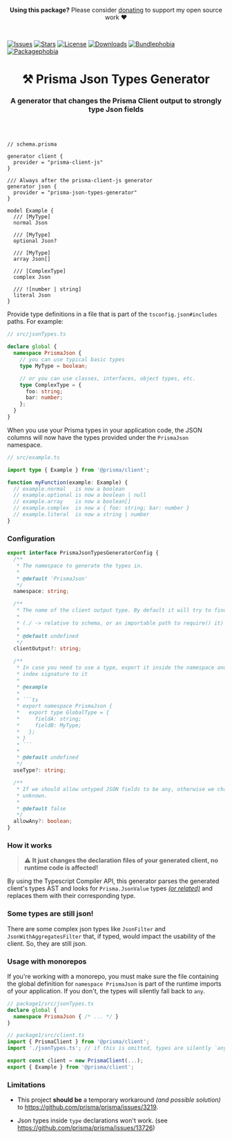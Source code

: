 <p align="center">
   <b>Using this package?</b> Please consider <a href="https://github.com/sponsors/arthurfiorette" target="_blank">donating</a> to support my open source work ❤️
</p>

<br />

[![Issues](https://img.shields.io/github/issues/arthurfiorette/prisma-json-types-generator?logo=github&label=Issues)](https://github.com/arthurfiorette/prisma-json-types-generator/issues)
[![Stars](https://img.shields.io/github/stars/arthurfiorette/prisma-json-types-generator?logo=github&label=Stars)](https://github.com/arthurfiorette/prisma-json-types-generator/stargazers)
[![License](https://img.shields.io/github/license/arthurfiorette/prisma-json-types-generator?logo=githu&label=License)](https://github.com/arthurfiorette/prisma-json-types-generator/blob/main/LICENSE)
[![Downloads](https://img.shields.io/npm/dw/prisma-json-types-generator?style=flat)](https://www.npmjs.com/package/prisma-json-types-generator)
[![Bundlephobia](https://img.shields.io/bundlephobia/minzip/prisma-json-types-generator/latest?style=flat)](https://bundlephobia.com/package/prisma-json-types-generator@latest)
[![Packagephobia](https://packagephobia.com/badge?p=prisma-json-types-generator@latest)](https://packagephobia.com/result?p=prisma-json-types-generator@latest)

<h1 align=center>
⚒️ Prisma Json Types Generator
</h1>

<h3 align=center>
A generator that changes the Prisma Client output to strongly type Json fields
</h3>

<br />
<br />

```prisma
// schema.prisma

generator client {
  provider = "prisma-client-js"
}

/// Always after the prisma-client-js generator
generator json {
  provider = "prisma-json-types-generator"
}

model Example {
  /// [MyType]
  normal Json

  /// [MyType]
  optional Json?

  /// [MyType]
  array Json[]

  /// [ComplexType]
  complex Json

  /// ![number | string]
  literal Json
}
```

Provide type definitions in a file that is part of the `tsconfig.json#includes` paths. For
example:

```ts
// src/jsonTypes.ts

declare global {
  namespace PrismaJson {
    // you can use typical basic types
    type MyType = boolean;

    // or you can use classes, interfaces, object types, etc.
    type ComplexType = {
      foo: string;
      bar: number;
    };
  }
}
```

When you use your Prisma types in your application code, the JSON columns will now have
the types provided under the `PrismaJson` namespace.

```ts
// src/example.ts

import type { Example } from '@prisma/client';

function myFunction(example: Example) {
  // example.normal   is now a boolean
  // example.optional is now a boolean | null
  // example.array    is now a boolean[]
  // example.complex  is now a { foo: string; bar: number }
  // example.literal  is now a string | number
}
```

### Configuration

````ts
export interface PrismaJsonTypesGeneratorConfig {
  /**
   * The namespace to generate the types in.
   *
   * @default 'PrismaJson'
   */
  namespace: string;

  /**
   * The name of the client output type. By default it will try to find it automatically
   *
   * (./ -> relative to schema, or an importable path to require() it)
   *
   * @default undefined
   */
  clientOutput?: string;

  /**
   * In case you need to use a type, export it inside the namespace and we will add a
   * index signature to it
   *
   * @example
   *
   * ```ts
   * export namespace PrismaJson {
   *   export type GlobalType = {
   *     fieldA: string;
   *     fieldB: MyType;
   *   };
   * }
   * ```
   *
   * @default undefined
   */
  useType?: string;

  /**
   * If we should allow untyped JSON fields to be any, otherwise we change them to
   * unknown.
   *
   * @default false
   */
  allowAny?: boolean;
}
````

### How it works

> ⚠️ **It just changes the declaration files of your generated client, no runtime code is
> affected!**

By using the Typescript Compiler API, this generator parses the generated client's types
AST and looks for `Prisma.JsonValue` types [_(or related)_](src/helpers/regex.ts) and
replaces them with their corresponding type.

### Some types are still json!

There are some complex json types like `JsonFilter` and `JsonWithAggregatesFilter` that,
if typed, would impact the usability of the client. So, they are still json.

### Usage with monorepos

If you're working with a monorepo, you must make sure the file containing the global
definition for `namespace PrismaJson` is part of the runtime imports of your application.
If you don't, the types will silently fall back to `any`.

```ts
// package1/src/jsonTypes.ts
declare global {
  namespace PrismaJson { /* ... */ }
}

// package1/src/client.ts
import { PrismaClient } from '@prisma/client';
import './jsonTypes.ts'; // if this is omitted, types are silently `any` outside of `package1`

export const client = new PrismaClient(...);
export { Example } from '@prisma/client';
```

### Limitations

- This project **should be** a temporary workaround _(and possible solution)_ to
  https://github.com/prisma/prisma/issues/3219.

- Json types inside `type` declarations won't work. (see
  https://github.com/prisma/prisma/issues/13726)
